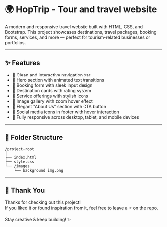 # 🌍 HopTrip - Tour and travel website

A modern and responsive travel website built with HTML, CSS, and Bootstrap. This project showcases destinations, travel packages, booking forms, services, and more — perfect for tourism-related businesses or portfolios.

---

## ✨ Features

- 🔸 Clean and interactive navigation bar
- 🔸 Hero section with animated text transitions
- 🔸 Booking form with sleek input design
- 🔸 Destination cards with rating system
- 🔸 Service offerings with stylish icons
- 🔸 Image gallery with zoom hover effect
- 🔸 Elegant "About Us" section with CTA button
- 🔸 Social media icons in footer with hover interaction
- 🔸 Fully responsive across desktop, tablet, and mobile devices

---

## 📁 Folder Structure

```
/project-root
│
├── index.html
├── style.css
└── /images
    └── background img.png
```

---

## 🙏 Thank You

Thanks for checking out this project!  
If you liked it or found inspiration from it, feel free to leave a ⭐ on the repo.

Stay creative & keep building! ✨
```



